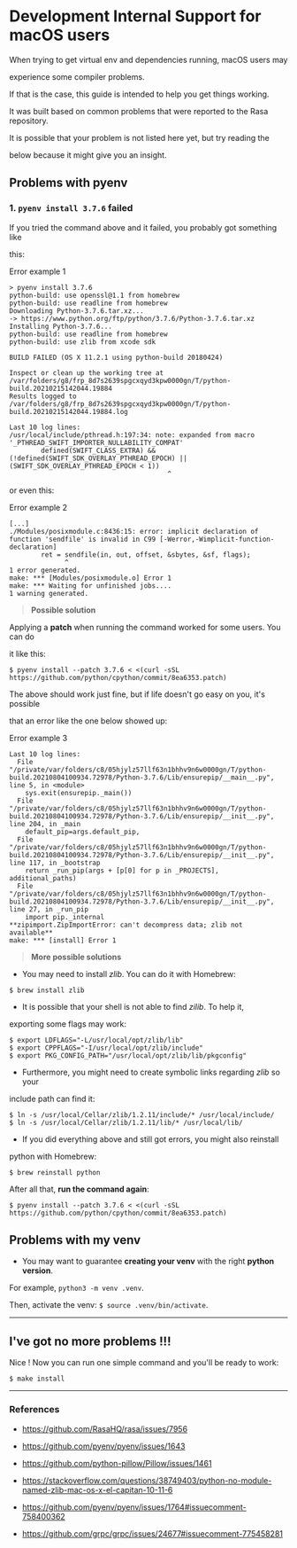 # Development Internal Support for macOS users

When trying to get virtual env and dependencies running, macOS users may

experience some compiler problems.

If that is the case, this guide is intended to help you get things working.

It was built based on common problems that were reported to the Rasa repository.

It is possible that your problem is not listed here yet, but try reading the

below because it might give you an insight.


## Problems with pyenv


### 1. ```pyenv install 3.7.6``` failed


If you tried the command above and it failed, you probably got something like

this:


Error example 1
```
> pyenv install 3.7.6
python-build: use openssl@1.1 from homebrew
python-build: use readline from homebrew
Downloading Python-3.7.6.tar.xz...
-> https://www.python.org/ftp/python/3.7.6/Python-3.7.6.tar.xz
Installing Python-3.7.6...
python-build: use readline from homebrew
python-build: use zlib from xcode sdk

BUILD FAILED (OS X 11.2.1 using python-build 20180424)

Inspect or clean up the working tree at /var/folders/g8/frp_8d7s2639spgcxqyd3kpw0000gn/T/python-build.20210215142044.19884
Results logged to /var/folders/g8/frp_8d7s2639spgcxqyd3kpw0000gn/T/python-build.20210215142044.19884.log

Last 10 log lines:
/usr/local/include/pthread.h:197:34: note: expanded from macro '_PTHREAD_SWIFT_IMPORTER_NULLABILITY_COMPAT'
        defined(SWIFT_CLASS_EXTRA) && (!defined(SWIFT_SDK_OVERLAY_PTHREAD_EPOCH) || (SWIFT_SDK_OVERLAY_PTHREAD_EPOCH < 1))
                                        ^
```

or even this:


Error example 2
```
[...]
./Modules/posixmodule.c:8436:15: error: implicit declaration of function 'sendfile' is invalid in C99 [-Werror,-Wimplicit-function-declaration]
        ret = sendfile(in, out, offset, &sbytes, &sf, flags);
              ^
1 error generated.
make: *** [Modules/posixmodule.o] Error 1
make: *** Waiting for unfinished jobs....
1 warning generated.
``` 


> **Possible solution**


Applying a **patch** when running the command worked for some users. You can do

it like this:


```$ pyenv install --patch 3.7.6 < <(curl -sSL https://github.com/python/cpython/commit/8ea6353.patch)```


The above should work just fine, but if life doesn't go easy on you, it's possible

that an error like the one below showed up:


Error example 3
```
Last 10 log lines:
  File "/private/var/folders/c8/05hjylz57llf63n1bhhv9n6w0000gn/T/python-build.20210804100934.72978/Python-3.7.6/Lib/ensurepip/__main__.py", line 5, in <module>
    sys.exit(ensurepip._main())
  File "/private/var/folders/c8/05hjylz57llf63n1bhhv9n6w0000gn/T/python-build.20210804100934.72978/Python-3.7.6/Lib/ensurepip/__init__.py", line 204, in _main
    default_pip=args.default_pip,
  File "/private/var/folders/c8/05hjylz57llf63n1bhhv9n6w0000gn/T/python-build.20210804100934.72978/Python-3.7.6/Lib/ensurepip/__init__.py", line 117, in _bootstrap
    return _run_pip(args + [p[0] for p in _PROJECTS], additional_paths)
  File "/private/var/folders/c8/05hjylz57llf63n1bhhv9n6w0000gn/T/python-build.20210804100934.72978/Python-3.7.6/Lib/ensurepip/__init__.py", line 27, in _run_pip
    import pip._internal
**zipimport.ZipImportError: can't decompress data; zlib not available**
make: *** [install] Error 1
```


> **More possible solutions**


- You may need to install *zlib*. You can do it with Homebrew:

```$ brew install zlib```

- It is possible that your shell is not able to find *zilib*. To help it,

exporting some flags may work:

```
$ export LDFLAGS="-L/usr/local/opt/zlib/lib"
$ export CPPFLAGS="-I/usr/local/opt/zlib/include"
$ export PKG_CONFIG_PATH="/usr/local/opt/zlib/lib/pkgconfig"
```

- Furthermore, you might need to create symbolic links regarding *zlib* so your

include path can find it:

```
$ ln -s /usr/local/Cellar/zlib/1.2.11/include/* /usr/local/include/
$ ln -s /usr/local/Cellar/zlib/1.2.11/lib/* /usr/local/lib/
```

- If you did everything above and still got errors, you might also reinstall

python with Homebrew:

```$ brew reinstall python```


After all that, **run the command again**:

```$ pyenv install --patch 3.7.6 < <(curl -sSL https://github.com/python/cpython/commit/8ea6353.patch)```


## Problems with my venv


- You may want to guarantee **creating your venv** with the right **python version**.

For example, ```python3 -m venv .venv```.

Then, activate the venv: ```$ source .venv/bin/activate```.


<hr>

## I've got no more problems !!!


Nice ! Now you can run one simple command and you'll be ready to work:


```$ make install```


<hr>

### References

- https://github.com/RasaHQ/rasa/issues/7956

- https://github.com/pyenv/pyenv/issues/1643

- https://github.com/python-pillow/Pillow/issues/1461

- https://stackoverflow.com/questions/38749403/python-no-module-named-zlib-mac-os-x-el-capitan-10-11-6

- https://github.com/pyenv/pyenv/issues/1764#issuecomment-758400362

- https://github.com/grpc/grpc/issues/24677#issuecomment-775458281
